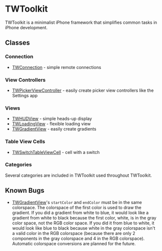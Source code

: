 # TWToolkit

TWToolkit is a minimalist iPhone framework that simplifies common tasks in iPhone development.

## Classes

### Connection

* [TWConnection][] - simple remote connections

### View Controllers

* [TWPickerViewController][] - easily create picker view controllers like the Settings app

### Views

* [TWHUDView][] - simple heads-up display
* [TWLoadingView][] - flexible loading view
* [TWGradientView][] - easily create gradients

### Table View Cells

* [TWSwitchTableViewCell][] - cell with a switch

### Categories

Several categories are included in TWToolkit used throughout TWToolkit.

[TWConnection]: http://github.com/tastefulworks/twtoolkit/blob/master/TWToolkit/TWConnection.h
[TWPickerViewController]: http://github.com/tastefulworks/twtoolkit/blob/master/TWToolkit/TWPickerViewController.h
[TWHUDView]: http://github.com/tastefulworks/twtoolkit/blob/master/TWToolkit/TWHUDView.h
[TWLoadingView]: http://github.com/tastefulworks/twtoolkit/blob/master/TWToolkit/TWLoadingView.h
[TWGradientView]: http://github.com/tastefulworks/twtoolkit/blob/master/TWToolkit/TWGradientView.h
[TWSwitchTableViewCell]: http://github.com/tastefulworks/twtoolkit/blob/master/TWToolkit/TWSwitchTableViewCell.h

## Known Bugs

* [TWGradientView][]'s `startColor` and `endColor` must be in the same colorspace. The colorspace of the first color is used to draw the gradient. If you did a gradient from white to blue, it would look like a gradient from white to black because the first color, white, is in the gray color space, not the RGB color space. If you did it from blue to white, it would look like blue to black because white in the gray colorspace isn't a valid color in the RGB colorspace (because there are only 2 components in the gray colorspace and 4 in the RGB colorspace). Automatic colorspace conversions are planned for the future.
